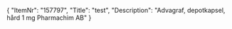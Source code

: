 {
  "ItemNr": "157797",
  "Title": "test",
  "Description": "Advagraf, depotkapsel, hård 1 mg Pharmachim AB"
}